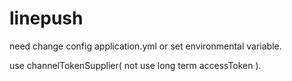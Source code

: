 # linepush
need change config application.yml or set environmental variable.

use channelTokenSupplier( not use long term accessToken ).
